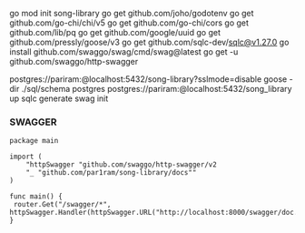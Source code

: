 go mod init song-library 
go get github.com/joho/godotenv 
go get github.com/go-chi/chi/v5 
go get github.com/go-chi/cors 
go get github.com/lib/pq 
go get github.com/google/uuid 
go get github.com/pressly/goose/v3
go get github.com/sqlc-dev/sqlc@v1.27.0
go install github.com/swaggo/swag/cmd/swag@latest
go get -u github.com/swaggo/http-swagger

postgres://pariram:@localhost:5432/song-library?sslmode=disable
goose -dir ./sql/schema postgres postgres://pariram:@localhost:5432/song_library up
sqlc generate
swag init
### SWAGGER
```
package main

import (
	"httpSwagger "github.com/swaggo/http-swagger/v2
	"_ "github.com/par1ram/song-library/docs""
)

func main() {
 router.Get("/swagger/*", httpSwagger.Handler(httpSwagger.URL("http://localhost:8000/swagger/doc.json")))
}
```